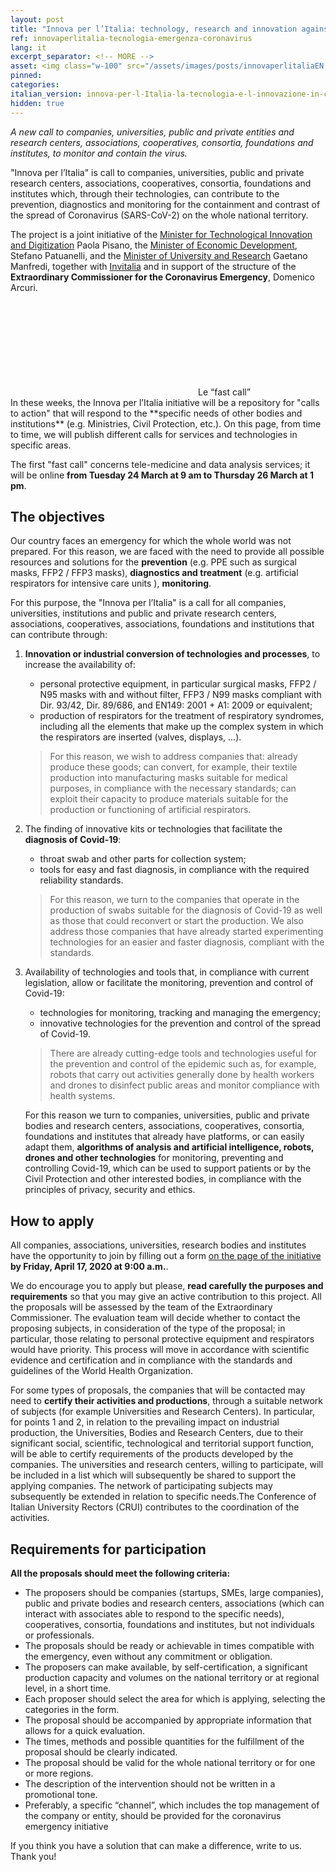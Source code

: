 ```yaml
---
layout: post
title: "Innova per l’Italia: technology, research and innovation against the COVID emergency"
ref: innovaperlitalia-tecnologia-emergenza-coronavirus
lang: it
excerpt_separator: <!-- MORE -->
asset: <img class="w-100" src="/assets/images/posts/innovaperlitaliaEN.png" alt="Innova per l'Italia"/>
pinned:
categories:
italian_version: innova-per-l-Italia-la-tecnologia-e-l-innovazione-in-campo-contro-l-emergenza-covid-19
hidden: true
---
```


_A new call to companies, universities, public and private entities and research centers, associations, cooperatives, consortia, foundations and institutes, to monitor and contain the virus._

<!-- MORE -->

"Innova per l’Italia" is call  to companies, universities, public and private research centers, associations, cooperatives, consortia, foundations and institutes which, through their technologies, can contribute to the prevention, diagnostics and monitoring for the containment and contrast of the spread of Coronavirus (SARS-CoV-2) on the whole national territory.

The project is a joint initiative of the [Minister for Technological Innovation and Digitization](https://innovazione.gov.it/) Paola Pisano, the [Minister of Economic Development](https://www.mise.gov.it/index.php/it/), Stefano Patuanelli, and the [Minister of University and Research](https://www.miur.gov.it/) Gaetano Manfredi, together with [Invitalia](https://www.invitalia.it/) and in support of the structure of the **Extraordinary Commissioner for the Coronavirus Emergency**, Domenico Arcuri.

<div class="callout mb-4">
  <div class="callout-title px-1 px-sm-3"><svg class="icon d-none d-sm-inline-block"><use xlink:href="{{ site.baseurl }}/assets/bootstrap-italia/dist/svg/sprite.svg#it-inbox"></use></svg>Le “fast call”</div>
  <div markdown="1">
In these weeks, the Innova per l’Italia initiative will be a repository for "calls to action" that will respond to the **specific needs of other bodies and institutions** (e.g. Ministries, Civil Protection, etc.). On this page, from time to time, we will publish different calls for services and technologies in specific areas.

The first "fast call" concerns tele-medicine and data analysis services; it will be online **from Tuesday 24 March at 9 am to Thursday 26 March at 1 pm**.
  </div>
</div>

## The objectives

Our country faces an emergency for which the whole world was not prepared. For this reason, we are faced with the need to provide all possible resources and solutions for the **prevention** (e.g. PPE such as surgical masks, FFP2 / FFP3 masks),  **diagnostics and treatment** (e.g. artificial respirators for intensive care units ), **monitoring**.

For this purpose, the "Innova per l’Italia" is a call for all companies, universities, institutions and public and private research centers, associations, cooperatives, associations, foundations and institutions that can contribute through:

1. **Innovation or industrial conversion of technologies and processes**, to increase the availability of:
     - personal protective equipment, in particular surgical masks, FFP2 / N95 masks with and without filter, FFP3 / N99 masks compliant with Dir. 93/42, Dir. 89/686, and EN149: 2001 + A1: 2009 or equivalent;
     - production of respirators for the treatment of respiratory syndromes, including all the elements that make up the complex system in which the respirators are inserted (valves, displays, ...).

     > For this reason, we wish to address companies that: already produce these goods; can convert, for example, their textile production into manufacturing masks suitable for medical purposes, in compliance with the necessary standards; can exploit their capacity to produce materials suitable for the production or functioning of artificial respirators.

2. The finding of innovative kits or technologies that facilitate the **diagnosis of Covid-19**:
     - throat swab and other parts for collection system;
     - tools for easy and fast diagnosis, in compliance with the required reliability standards.

     > For this reason, we turn to the companies that operate in the production of swabs suitable for the diagnosis of Covid-19 as well as those that could reconvert or start the production. We also address  those companies that have already started experimenting technologies for an easier and faster diagnosis, compliant with the standards.

3. Availability of technologies and tools that, in compliance with current legislation, allow or facilitate the monitoring, prevention and control of Covid-19:
     - technologies for monitoring, tracking and managing the emergency;
     - innovative technologies for the prevention and control of the spread of Covid-19.

     > There are already cutting-edge tools and technologies useful for the prevention and control of the epidemic such as, for example, robots that carry out activities generally done by health workers and drones to disinfect public areas and monitor compliance with health systems.

     For this reason we turn to companies, universities, public and private bodies and research centers, associations, cooperatives, consortia, foundations and institutes  that already have platforms, or can easily adapt them, **algorithms of analysis and artificial intelligence, robots, drones and other technologies** for monitoring, preventing and controlling Covid-19, which can be used to support patients or  by the Civil Protection and other interested bodies, in compliance with the principles of privacy, security and ethics.

## How to apply

All companies, associations, universities, research bodies and institutes have the opportunity to join by filling out a form [on the page of the initiative](https://innovaperlitalia.agid.gov.it/) **by Friday, April 17, 2020 at 9:00 a.m.**.

We do encourage you to apply but please, **read carefully the purposes and requirements** so that you may give an active contribution to this project.
All the proposals will be assessed by the team of the Extraordinary Commissioner. The evaluation team will decide whether to contact the proposing subjects, in consideration of the type of the proposal; in particular, those relating to personal protective equipment and respirators would have priority. This process will move in accordance with scientific evidence and certification and in compliance with the  standards and guidelines of the World Health Organization.

For some types of proposals, the companies that will be contacted may need to **certify their activities and productions**, through a suitable network of subjects (for example Universities and Research Centers). In particular, for points 1 and 2, in relation to the prevailing impact on industrial production, the Universities, Bodies and Research Centers, due to their significant social, scientific, technological and territorial support function, will be able to certify requirements of the products developed by the companies. The universities  and research centers, willing to participate, will be included in a list which will subsequently be shared to support the applying companies. The network of participating subjects may subsequently be extended in relation to specific needs.The Conference of Italian University Rectors (CRUI) contributes to the coordination of the activities.

## Requirements for participation

**All the proposals should meet the following criteria:**

- The proposers should be companies (startups, SMEs, large companies), public and private bodies and research centers, associations (which can interact with associates able to respond to the specific needs), cooperatives, consortia, foundations and institutes, but  not individuals or professionals.
- The  proposals should be ready or achievable in times compatible with the emergency, even without any commitment or obligation.
- The proposers  can make available, by self-certification, a significant production capacity and volumes on the national territory or at regional level, in a short time.
- Each proposer should select the area for which is applying, selecting the categories in the form.
- The proposal should be accompanied by appropriate information that allows for a quick evaluation.
- The times, methods and possible quantities for the fulfillment of the proposal should be clearly indicated.
- The proposal should be valid for the whole national territory or for one or more regions.
- The description of the intervention should not be written in a promotional tone.
- Preferably, a specific “channel”, which includes the top management of the company or entity, should be provided for the coronavirus emergency initiative

If you think you have a solution that can make a difference, write to us. Thank you!

